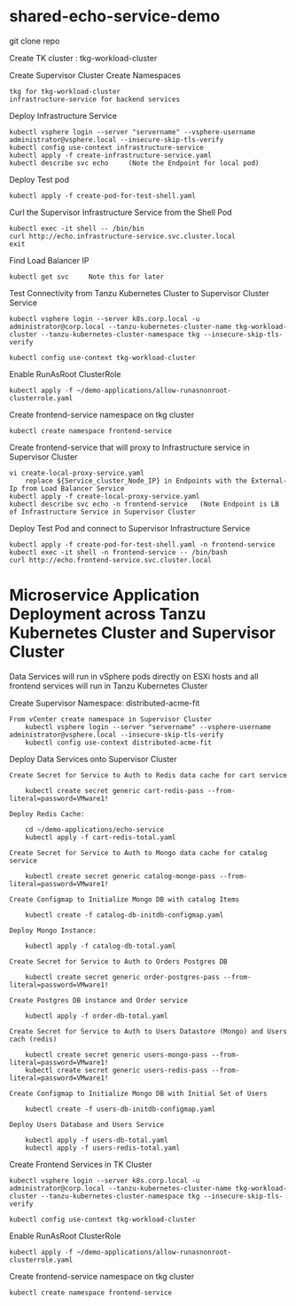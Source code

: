 # shared-echo-service-demo 

git clone repo

Create TK cluster : tkg-workload-cluster

 Create Supervisor Cluster Create Namespaces

    tkg for tkg-workload-cluster
    infrastructure-service for backend services

 Deploy Infrastructure Service

    kubectl vsphere login --server "servername" --vsphere-username administrator@vsphere.local --insecure-skip-tls-verify
    kubectl config use-context infrastructure-service
    kubectl apply -f create-infrastructure-service.yaml
    kubectl describe svc echo     (Note the Endpoint for local pod)
    
 Deploy Test pod

    kubectl apply -f create-pod-for-test-shell.yaml
    
 Curl the Supervisor Infrastructure Service from the Shell Pod

    kubectl exec -it shell -- /bin/bin
    curl http://echo.infrastructure-service.svc.cluster.local
    exit
    
 Find Load Balancer IP

    kubectl get svc     Note this for later
    
 Test Connectivity from Tanzu Kubernetes Cluster to Supervisor Cluster Service

    kubectl vsphere login --server k8s.corp.local -u administrator@corp.local --tanzu-kubernetes-cluster-name tkg-workload-cluster --tanzu-kubernetes-cluster-namespace tkg --insecure-skip-tls-verify

    kubectl config use-context tkg-workload-cluster
    
 Enable RunAsRoot ClusterRole

    kubectl apply -f ~/demo-applications/allow-runasnonroot-clusterrole.yaml

 Create frontend-service namespace on tkg cluster

    kubectl create namespace frontend-service

 Create frontend-service that will proxy to Infrastructure service in Supervisor Cluster
    
    vi create-local-proxy-service.yaml
        replace ${Service_cluster_Node_IP} in Endpoints with the External-Ip from Load Balancer Service 
    kubectl apply -f create-local-proxy-service.yaml
    kubectl describe svc echo -n frontend-service   (Note Endpoint is LB of Infrastructure Service in Supervisor Cluster
    
 Deploy Test Pod and connect to Supervisor Infrastructure Service

    kubectl apply -f create-pod-for-test-shell.yaml -n frontend-service
    kubectl exec -it shell -n frontend-service -- /bin/bash
    curl http://echo.frontend-service.svc.cluster.local
    
    
    
# Microservice Application Deployment across Tanzu Kubernetes Cluster and Supervisor Cluster

Data Services will run in vSphere pods directly on ESXi hosts and all frontend services will run in Tanzu Kubernetes Cluster


 Create Supervisor Namespace:  distributed-acme-fit

    From vCenter create namespace in Supervisor Cluster
        kubectl vsphere login --server "servername" --vsphere-username administrator@vsphere.local --insecure-skip-tls-verify
        kubectl config use-context distributed-acme-fit
        
 Deploy Data Services onto Supervisor Cluster

    Create Secret for Service to Auth to Redis data cache for cart service
    
	    kubectl create secret generic cart-redis-pass --from-literal=password=VMware1!

    Deploy Redis Cache:

	    cd ~/demo-applications/echo-service
	    kubectl apply -f cart-redis-total.yaml
        
    Create Secret for Service to Auth to Mongo data cache for catalog service
    
	    kubectl create secret generic catalog-mongo-pass --from-literal=password=VMware1!

    Create Configmap to Initialize Mongo DB with catalog Items
    
	    kubectl create -f catalog-db-initdb-configmap.yaml

    Deploy Mongo Instance:
    
	    kubectl apply -f catalog-db-total.yaml
        
    Create Secret for Service to Auth to Orders Postgres DB
    
	    kubectl create secret generic order-postgres-pass --from-literal=password=VMware1!

    Create Postgres DB instance and Order service
    
	    kubectl apply -f order-db-total.yaml
        
    Create Secret for Service to Auth to Users Datastore (Mongo) and Users cach (redis)
    
	    kubectl create secret generic users-mongo-pass --from-literal=password=VMware1!
	    kubectl create secret generic users-redis-pass --from-literal=password=VMware1!

    Create Configmap to Initialize Mongo DB with Initial Set of Users
    
	    kubectl create -f users-db-initdb-configmap.yaml

    Deploy Users Database and Users Service
    
	    kubectl apply -f users-db-total.yaml
	    kubectl apply -f users-redis-total.yaml
        
 Create Frontend Services in TK Cluster

    kubectl vsphere login --server k8s.corp.local -u administrator@corp.local --tanzu-kubernetes-cluster-name tkg-workload-cluster --tanzu-kubernetes-cluster-namespace tkg --insecure-skip-tls-verify

    kubectl config use-context tkg-workload-cluster
    
 Enable RunAsRoot ClusterRole

    kubectl apply -f ~/demo-applications/allow-runasnonroot-clusterrole.yaml

 Create frontend-service namespace on tkg cluster

    kubectl create namespace frontend-service

 
